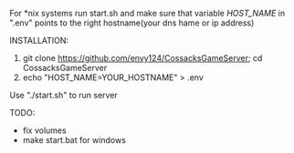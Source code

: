 For *nix systems run start.sh and make sure that variable *HOST_NAME* in ".env" points to the right hostname(your dns hame or ip address)

INSTALLATION:
1. git clone https://github.com/envy124/CossacksGameServer; cd CossacksGameServer
2. echo "HOST_NAME=YOUR_HOSTNAME" > .env


Use "./start.sh" to run server


TODO:
* fix volumes
* make start.bat for windows